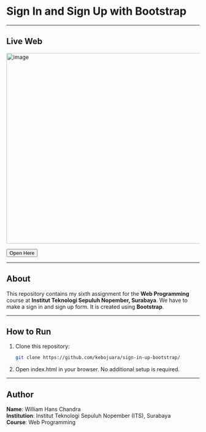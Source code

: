 # Sign In and Sign Up with Bootstrap

---

## Live Web
<img width="959" height="497" alt="image" src="https://github.com/user-attachments/assets/13c62aa9-f331-4b3a-8e58-aa8f89288f31" />

<a href="https://kebojuara.github.io/sign-in-up-bootstrap/"><button>Open Here</button></a>

---

## About
This repository contains my sixth assignment for the **Web Programming** course at **Institut Teknologi Sepuluh Nopember, Surabaya**.  We have to make a sign in and sign up form. It is created using **Bootstrap**.

---

## How to Run
1. Clone this repository:
   ```bash
   git clone https://github.com/kebojuara/sign-in-up-bootstrap/
2. Open index.html in your browser.
No additional setup is required.

---

## Author
**Name**: William Hans Chandra  
**Institution**: Institut Teknologi Sepuluh Nopember (ITS), Surabaya  
**Course**: Web Programming  
